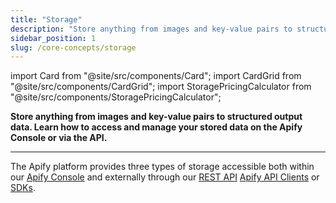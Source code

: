 ```yaml
---
title: "Storage"
description: "Store anything from images and key-value pairs to structured output data. Learn how to access and manage your stored data from the Apify platform or via API."
sidebar_position: 1
slug: /core-concepts/storage
---
```


import Card from "@site/src/components/Card";
import CardGrid from "@site/src/components/CardGrid";
import StoragePricingCalculator from "@site/src/components/StoragePricingCalculator";

**Store anything from images and key-value pairs to structured output data. Learn how to access and manage your stored data on the Apify Console or via the API.**

---

The Apify platform provides three types of storage accessible both within our [Apify Console](https://console.apify.com/storage) and externally through our [REST API](/api/v2) [Apify API Clients](/api) or [SDKs](/sdk).


<CardGrid>
    <Card
        title="Dataset"
        desc="Stores results from web scraping and data processing, with each Actor run getting a unique dataset. Features include table-like data visualization and multiple export formats like JSON and Excel."
        to="/platform/core-concepts/storage/dataset"
    />
    <Card
        title="Key-value store"
        desc="Stores various data types like JSON, HTML, images, and strings. Accessible via Apify Console or API, it's ideal for diverse data storage needs.​"
        to="/platform/core-concepts/storage/key-value-store"
    />
    <Card
        title="Request queue"
        desc="Manages URL processing for web crawling and other tasks. Supports different crawling orders and allows for querying and updating URLs, accessible via Apify Console or API​."
        to="/platform/core-concepts/storage/request-queue"
    />
</CardGrid>

